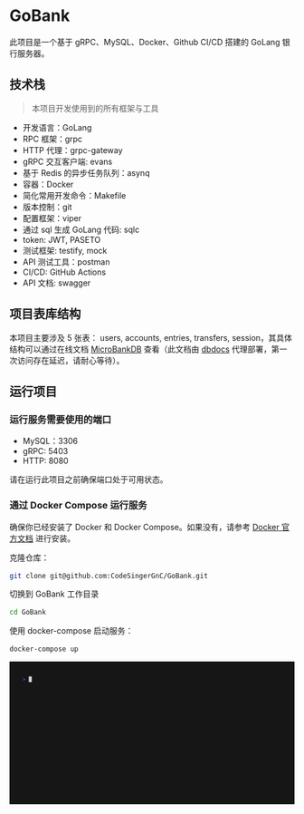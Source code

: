 # GoBank

此项目是一个基于 gRPC、MySQL、Docker、Github CI/CD 搭建的 GoLang 银行服务器。

## 技术栈

> 本项目开发使用到的所有框架与工具

- 开发语言：GoLang
- RPC 框架：grpc
- HTTP 代理：grpc-gateway
- gRPC 交互客户端: evans
- 基于 Redis 的异步任务队列：asynq
- 容器：Docker
- 简化常用开发命令：Makefile
- 版本控制：git
- 配置框架：viper
- 通过 sql 生成 GoLang 代码: sqlc
- token: JWT, PASETO
- 测试框架: testify, mock
- API 测试工具：postman
- CI/CD: GitHub Actions
- API 文档: swagger

## 项目表库结构

本项目主要涉及 5 张表： users, accounts, entries, transfers, session，其具体结构可以通过在线文档 [MicroBankDB](https://dbdocs.io/outof2023/MicroBankDB) 查看（此文档由 [dbdocs](https://dbdocs.io) 代理部署，第一次访问存在延迟，请耐心等待）。


## 运行项目

### 运行服务需要使用的端口

- MySQL：3306
- gRPC: 5403
- HTTP: 8080

请在运行此项目之前确保端口处于可用状态。

### 通过 Docker Compose 运行服务

确保你已经安装了 Docker 和 Docker Compose。如果没有，请参考 [Docker 官方文档](https://docs.docker.com/get-docker/) 进行安装。

克隆仓库：

```sh
git clone git@github.com:CodeSingerGnC/GoBank.git
```

切换到 GoBank 工作目录

```sh
cd GoBank
```

使用 docker-compose 启动服务：

```sh
docker-compose up
```

![演示](doc/vhs/demonstration.gif)